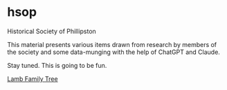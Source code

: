 # hsop
Historical Society of Phillipston

This material presents various items drawn from research by members of the society and some data-munging with the help of ChatGPT and Claude. 

Stay tuned. This is going to be fun.

[Lamb Family Tree](./lamb_family_tree_combined_v2.html)

